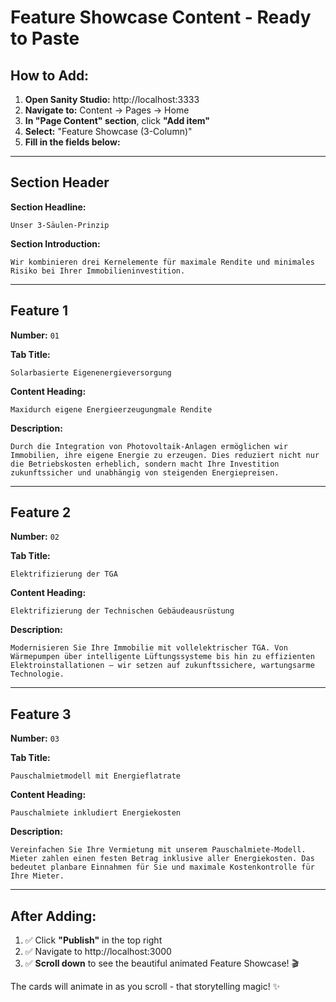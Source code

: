 # Feature Showcase Content - Ready to Paste

## How to Add:

1. **Open Sanity Studio:** http://localhost:3333
2. **Navigate to:** Content → Pages → Home
3. **In "Page Content" section**, click **"Add item"**
4. **Select:** "Feature Showcase (3-Column)"
5. **Fill in the fields below:**

---

## Section Header

**Section Headline:**
```
Unser 3-Säulen-Prinzip
```

**Section Introduction:**
```
Wir kombinieren drei Kernelemente für maximale Rendite und minimales Risiko bei Ihrer Immobilieninvestition.
```

---

## Feature 1

**Number:** `01`

**Tab Title:**
```
Solarbasierte Eigenenergieversorgung
```

**Content Heading:**
```
Maxidurch eigene Energieerzeugungmale Rendite 
```

**Description:**
```
Durch die Integration von Photovoltaik-Anlagen ermöglichen wir Immobilien, ihre eigene Energie zu erzeugen. Dies reduziert nicht nur die Betriebskosten erheblich, sondern macht Ihre Investition zukunftssicher und unabhängig von steigenden Energiepreisen.
```

---

## Feature 2

**Number:** `02`

**Tab Title:**
```
Elektrifizierung der TGA
```

**Content Heading:**
```
Elektrifizierung der Technischen Gebäudeausrüstung
```

**Description:**
```
Modernisieren Sie Ihre Immobilie mit vollelektrischer TGA. Von Wärmepumpen über intelligente Lüftungssysteme bis hin zu effizienten Elektroinstallationen – wir setzen auf zukunftssichere, wartungsarme Technologie.
```

---

## Feature 3

**Number:** `03`

**Tab Title:**
```
Pauschalmietmodell mit Energieflatrate
```

**Content Heading:**
```
Pauschalmiete inkludiert Energiekosten
```

**Description:**
```
Vereinfachen Sie Ihre Vermietung mit unserem Pauschalmiete-Modell. Mieter zahlen einen festen Betrag inklusive aller Energiekosten. Das bedeutet planbare Einnahmen für Sie und maximale Kostenkontrolle für Ihre Mieter.
```

---

## After Adding:

1. ✅ Click **"Publish"** in the top right
2. ✅ Navigate to http://localhost:3000 
3. ✅ **Scroll down** to see the beautiful animated Feature Showcase! 🎬

The cards will animate in as you scroll - that storytelling magic! ✨


